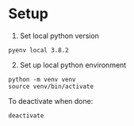 # Setup

1. Set local python version

```shell script
pyenv local 3.8.2
```

2. Set up local python environment

```shell script
python -m venv venv
source venv/bin/activate
```

To deactivate when done:

```shell script
deactivate
```

